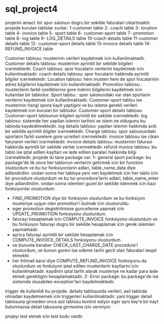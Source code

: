 # sql_project4
projenin amaci: bir spor salonun dogru bir sekilde faturalari cikartmaktir.
projede kurulan tablolar sunlar:
1-customer table              2- coach table             3- location table
4- invoice table              5- sport table              6- customer-sport table 
7- promotion table            8- log table                9- LOG_DETAILS table
10-coach details table        11-customer details table   12- customer-sport details table 
13-invoice details table      14- REFUND_INVOICE table

 Customer tablosu: musterinin verileri kaydetmek icin kullanilmaktadir.
 Customer details tablosu: musterinin  ayrintili bir sekilde bilgileri icermektedir.
 Coach tablosu: spor hocalarin verilerini kaydetmek icin kullanilmaktadir.
 coach details tablosu: spor hocalarin hakkinda ayrintili bilgiler icermektedir.
 Location tablosu: hem musteri hem de spor hocalarinin adres bilgilerini kaydetmek icin kullanilmaktadir.
 Promotion tablosu : musterilerin farkli ozelliklerine gore indirim bilgilerini kaydetmek icin kullanilan bir tablodur.
 Sport tablsu : spor salonundaki var olan sporlarin verilerini kaydetmek icin kullanilmaktadir.
 Customer-sport tablsu ise musterinin hangi spora kayit yaptigini ve bu isleme gerekli verileri kaydetmek icin kurulan bir tablodur.
 Customer-sport details tablosu: Customer-sport tablsunun bilgileri ayrintili bir sekilde icermektedir.
 log tablosu: sistemde her yapilan islemin tarihini ve islem ne oldugunu bu tabloda kaydedilmektedir.
 log details tablosu: yapilan islemin hakkinda acik bir sekilde ayrintili bilgiler icermektedir.
 Charge tablosu: spor salounundaki sporlarin farkli surelere gore ucretleri icermektedir.
 invoice tablosu ise cikan faturanin verileri icermektedir.
 invoice details tablosu: musterinin faturasi hakkinda ayrintili bir sekilde veriler icermektedir.
 refund invoice tablosu: bu tablo ise iptal edilen kaytlari ve iade edilen paralari hakkinda bilgi icermektedir.
 projede iki tane package var:
 1- general sport package: bu package'de ilk once her tablonun verilerini getirmek icin bir function olusturdum ve bu tur fonksiyonlarin adlari, table_name_data diye adlandirdim.
 ondan sonra her tabloya yeni veri kaydetmek icin her tablo icin  bir procedure olusturdum ve bu tur procedure'lerin adlari, table_name_enter diye adlandirdim.
 ondan sonra islemleri guzel bir sekilde islenmek icin bazi fonksiyonlar olusturdum:
 - FIND_PROMOTION diye bir fonksiyon olusturdum ve bu fonksiyon musteriye uygun olan promotion'i bulmak icin olusturuldu.
 - eger promotion degistirilmisse guncelleme yapmak icin UPDATE_PROMOTION fonksiyonu olusturdum.
 - faturayi hesaplamak icin COMPUTE_INVOICE fonksiyonu olusturdum ve bu fonksiyon faturayi dogru bir sekilde hesaplamak icin gerek islemleri yapmaktadir.
 - ayrica faturayi ayrintili bir sekilde hesaplamak icin COMPUTE_INVOICE_DETAILS fonksiyonu olusturdum.
 - ve bununla beraber CHECK_LAST_CHARGE_DATE procedure'i olusturdum, ve bunun gorevi ise odeme tarihi gecti olan faturalari tespit etmektir.
 - her ihtimali karsi diye COMPUTE_REFUND_INVOICE fonksiyonu da olusturdum ve fonksiyon iptal edilen musterilerin kaytlarini icin kullanilmaktadir. kaydinin iptal tarihi alarak 
   musteriye ne kadar para iade etmek gerektigini hesaplamaktadir.
 2- Error package: bu package'de ise sistemde olusabilen exception'leri kaydetmektedir.
 
 trigger de kullanildi bu projede. details tablosunda verileri, asil tabloda olmadan kaydetmemek icin triggerleri kullanilmaktadir.
 yani trigger detail tablosuna girmeden once asil tablosu kontrol ediyor eger ayni key'e bir kayt bulunmazsa detail tabosuna girmesine izin vermiyor.
 
 projeyi test etmek icin test kodu vardir.
 

